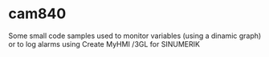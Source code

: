 # cam840
Some small code samples used to monitor variables (using a dinamic graph) or to log alarms using Create MyHMI /3GL for SINUMERIK
